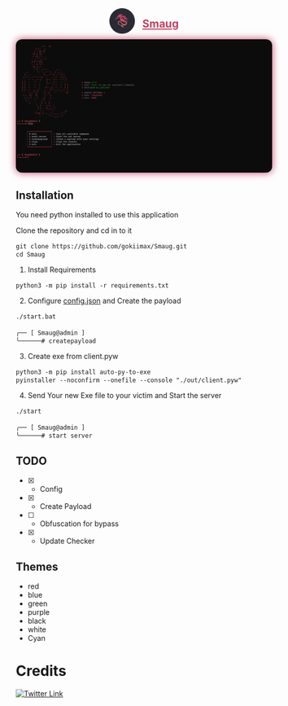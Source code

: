 <div style="display: flex; justify-content: center; align-items: center;">
    <img src="./images/icon.png" height=50 style="margin-right: 15px">
    <h2 style="text-decoration: underline; color: #c24164">Smaug</h2>
</div>

<img src="/images/demo.png" style="border-radius: 12px; box-shadow: 0px 0px 15px #c24164;"/>

## Installation

You need python installed to use this application

Clone the repository and cd in to it
```
git clone https://github.com/gokiimax/Smaug.git
cd Smaug
```

1. Install Requirements
```
python3 -m pip install -r requirements.txt
```

2. Configure [config.json](./config.json) and Create the payload
```
./start.bat

╭── [ Smaug@admin ]
╰──────# createpayload
```

3. Create exe from client.pyw
```
python3 -m pip install auto-py-to-exe
pyinstaller --noconfirm --onefile --console "./out/client.pyw"
```

4. Send Your new Exe file to your victim and Start the server
```
./start

╭── [ Smaug@admin ]
╰──────# start server
```

## TODO

- [x] - Config
- [x] - Create Payload
- [ ] - Obfuscation for bypass
- [x] - Update Checker

## Themes

- red
- blue
- green
- purple
- black
- white
- Cyan

# Credits
[![Twitter Link](https://img.shields.io/badge/Twitter-1DA1F2?style=for-the-badge&logo=twitter&logoColor=white)](https://twitter.com/gokimax_x)
